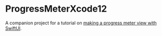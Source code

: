 # ProgressMeterXcode12

A companion project for a tutorial on [making a progress meter view with SwiftUI](https://www.russellgordon.ca/tutorials/building-an-animated-progress-meter-view-with-swiftui/).
